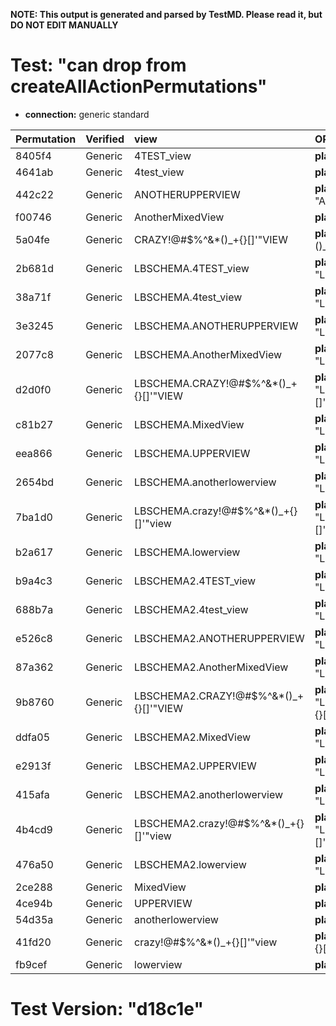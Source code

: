 **NOTE: This output is generated and parsed by TestMD. Please read it, but DO NOT EDIT MANUALLY**

# Test: "can drop from createAllActionPermutations" #

- **connection:** generic standard

| Permutation | Verified | view                                   | OPERATIONS
| :---------- | :------- | :------------------------------------- | :------
| 8405f4      | Generic  | 4TEST_view                             | **plan**: DROP VIEW "4TEST_view"
| 4641ab      | Generic  | 4test_view                             | **plan**: DROP VIEW "4test_view"
| 442c22      | Generic  | ANOTHERUPPERVIEW                       | **plan**: DROP VIEW "ANOTHERUPPERVIEW"
| f00746      | Generic  | AnotherMixedView                       | **plan**: DROP VIEW "AnotherMixedView"
| 5a04fe      | Generic  | CRAZY!@#\$%^&*()_+{}[]'"VIEW           | **plan**: DROP VIEW "CRAZY!@#\$%^&*()_+{}[]'""VIEW"
| 2b681d      | Generic  | LBSCHEMA.4TEST_view                    | **plan**: DROP VIEW "LBSCHEMA"."4TEST_view"
| 38a71f      | Generic  | LBSCHEMA.4test_view                    | **plan**: DROP VIEW "LBSCHEMA"."4test_view"
| 3e3245      | Generic  | LBSCHEMA.ANOTHERUPPERVIEW              | **plan**: DROP VIEW "LBSCHEMA"."ANOTHERUPPERVIEW"
| 2077c8      | Generic  | LBSCHEMA.AnotherMixedView              | **plan**: DROP VIEW "LBSCHEMA"."AnotherMixedView"
| d2d0f0      | Generic  | LBSCHEMA.CRAZY!@#\$%^&*()_+{}[]'"VIEW  | **plan**: DROP VIEW "LBSCHEMA"."CRAZY!@#\$%^&*()_+{}[]'""VIEW"
| c81b27      | Generic  | LBSCHEMA.MixedView                     | **plan**: DROP VIEW "LBSCHEMA"."MixedView"
| eea866      | Generic  | LBSCHEMA.UPPERVIEW                     | **plan**: DROP VIEW "LBSCHEMA"."UPPERVIEW"
| 2654bd      | Generic  | LBSCHEMA.anotherlowerview              | **plan**: DROP VIEW "LBSCHEMA"."anotherlowerview"
| 7ba1d0      | Generic  | LBSCHEMA.crazy!@#\$%^&*()_+{}[]'"view  | **plan**: DROP VIEW "LBSCHEMA"."crazy!@#\$%^&*()_+{}[]'""view"
| b2a617      | Generic  | LBSCHEMA.lowerview                     | **plan**: DROP VIEW "LBSCHEMA"."lowerview"
| b9a4c3      | Generic  | LBSCHEMA2.4TEST_view                   | **plan**: DROP VIEW "LBSCHEMA2"."4TEST_view"
| 688b7a      | Generic  | LBSCHEMA2.4test_view                   | **plan**: DROP VIEW "LBSCHEMA2"."4test_view"
| e526c8      | Generic  | LBSCHEMA2.ANOTHERUPPERVIEW             | **plan**: DROP VIEW "LBSCHEMA2"."ANOTHERUPPERVIEW"
| 87a362      | Generic  | LBSCHEMA2.AnotherMixedView             | **plan**: DROP VIEW "LBSCHEMA2"."AnotherMixedView"
| 9b8760      | Generic  | LBSCHEMA2.CRAZY!@#\$%^&*()_+{}[]'"VIEW | **plan**: DROP VIEW "LBSCHEMA2"."CRAZY!@#\$%^&*()_+{}[]'""VIEW"
| ddfa05      | Generic  | LBSCHEMA2.MixedView                    | **plan**: DROP VIEW "LBSCHEMA2"."MixedView"
| e2913f      | Generic  | LBSCHEMA2.UPPERVIEW                    | **plan**: DROP VIEW "LBSCHEMA2"."UPPERVIEW"
| 415afa      | Generic  | LBSCHEMA2.anotherlowerview             | **plan**: DROP VIEW "LBSCHEMA2"."anotherlowerview"
| 4b4cd9      | Generic  | LBSCHEMA2.crazy!@#\$%^&*()_+{}[]'"view | **plan**: DROP VIEW "LBSCHEMA2"."crazy!@#\$%^&*()_+{}[]'""view"
| 476a50      | Generic  | LBSCHEMA2.lowerview                    | **plan**: DROP VIEW "LBSCHEMA2"."lowerview"
| 2ce288      | Generic  | MixedView                              | **plan**: DROP VIEW "MixedView"
| 4ce94b      | Generic  | UPPERVIEW                              | **plan**: DROP VIEW "UPPERVIEW"
| 54d35a      | Generic  | anotherlowerview                       | **plan**: DROP VIEW "anotherlowerview"
| 41fd20      | Generic  | crazy!@#\$%^&*()_+{}[]'"view           | **plan**: DROP VIEW "crazy!@#\$%^&*()_+{}[]'""view"
| fb9cef      | Generic  | lowerview                              | **plan**: DROP VIEW "lowerview"

# Test Version: "d18c1e" #